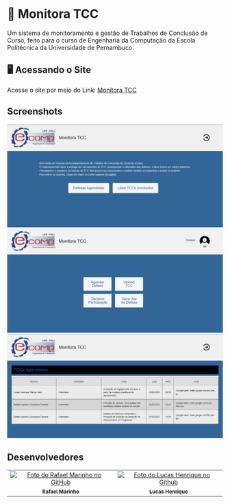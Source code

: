 # 📝 Monitora TCC

Um sistema de monitoramento e gestão de Trabalhos de Conclusão de Curso, feito para o curso de Engenharia da Computação da Escola Politécnica da Universidade de Pernambuco. 

## 🖥️ Acessando o Site

Acesse o site por meio do Link: [Monitora TCC](https://monitora-tcc.vercel.app)

## Screenshots
![foto1](https://github.com/LMM-Eng-Software/Monitora-TCC/blob/main/monitora_tcc/images/screenshots/app-image-1.jpg)
![foto2](https://github.com/LMM-Eng-Software/Monitora-TCC/blob/main/monitora_tcc/images/screenshots/app-image-2.jpg)
![foto3](https://github.com/LMM-Eng-Software/Monitora-TCC/blob/main/monitora_tcc/images/screenshots/app-image-3.jpg)


## Desenvolvedores
<table>
  <tr>
    <td align="center">
      <a href="https://github.com/Rafarinh0">
        <img src="imagens-README/contribuidores/perfil-gabriel.png" width="100px;" alt="Foto do Rafael Marinho no GitHub"/><br>
        <sub>
          <b>Rafael Marinho</b>
        </sub>
      </a>
    </td>
    <td align="center">
      <a href="https://github.com/LucasHenrique-dev">
        <img src="imagens-README/contribuidores/foto-perfil.svg" width="100px;" alt="Foto do Lucas Henrique no Github"/><br>
        <sub>
          <b>Lucas Henrique</b>
        </sub>
      </a>
    </td>
  </tr>
</table>

